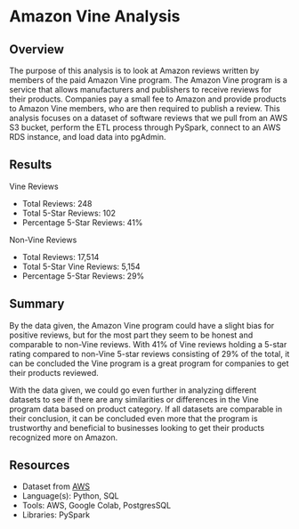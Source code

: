 # Amazon Vine Analysis

## Overview
The purpose of this analysis is to look at Amazon reviews written by members of the paid Amazon Vine program. The Amazon Vine program is a service that allows manufacturers and publishers to receive reviews for their products. Companies pay a small fee to Amazon and provide products to Amazon Vine members, who are then required to publish a review. This analysis focuses on a dataset of software reviews that we pull from an AWS S3 bucket, perform the ETL process through PySpark, connect to an AWS RDS instance, and load data into pgAdmin.

## Results
Vine Reviews
- Total Reviews: 248
- Total 5-Star Reviews: 102
- Percentage 5-Star Reviews: 41%

Non-Vine Reviews
- Total Reviews: 17,514
- Total 5-Star Vine Reviews: 5,154
- Percentage 5-Star Reviews: 29%

## Summary
By the data given, the Amazon Vine program could have a slight bias for positive reviews, but for the most part they seem to be honest and comparable to non-Vine reviews. With 41% of Vine reviews holding a 5-star rating compared to non-Vine 5-star reviews consisting of 29% of the total, it can be concluded the Vine program is a great program for companies to get their products reviewed.

With the data given, we could go even further in analyzing different datasets to see if there are any similarities or differences in the Vine program data based on product category. If all datasets are comparable in their conclusion, it can be concluded even more that the program is trustworthy and beneficial to businesses looking to get their products recognized more on Amazon.

## Resources
- Dataset from [AWS](https://s3.amazonaws.com/amazon-reviews-pds/tsv/amazon_reviews_us_Electronics_v1_00.tsv.gz)
- Language(s): Python, SQL
- Tools: AWS, Google Colab, PostgresSQL
- Libraries: PySpark
